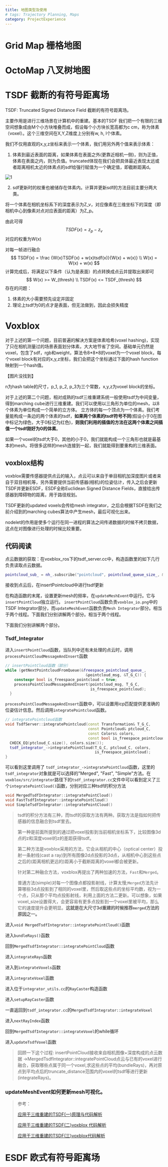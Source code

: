 ```yaml
---
title: 地图类型及使用
# tags: Trajectory Planning, Maps
category: ProjectExperience
---
```


# Grid Map 栅格地图







# OctoMap 八叉树地图





# TSDF 截断的有符号距离场

TSDF: Truncated Signed Distance Field 截断的有符号距离场。

主要作用是进行三维场景在计算机中的重建。基本的TSDF 我们把一个有限的三维空间想象成由M个小方块堆叠而成，假设每个小方块长宽高都为c cm，称为体素（voxel）。这个三维空间在X,Y,Z维度上分别有w, h, l个体素。

我们不仅用直观的x,y,z坐标来表示一个体素，我们用另外两个值来表示体素：

1. 体素到最近表面的距离，如果体素在表面之外(更靠近相机一侧)，则为正值，体素在表面之内，则为负值。truncated体现在我们会把具体最近表现太远或者距离相机太近的体素点的sdf给强行赋值为一个确定值，即截断距离d。

![1](https://raw.githubusercontent.com/Lbaron980810/blog_img/main/websitePics/1.png)

2. sdf更新时的权重也被储存在体素内。计算并更新sdf的方法目前主要分两大类。

将一个体素在相机坐标系下的深度表示为Z_v，对应像素在三维坐标下的深度（即相机中心到像素对点对应表面的距离）为Z_p。

由此可得
$$
TSDF(x) = z_p - z_v
$$
对应的权重为W(x)

对每一帧进行融合
$$
TSDF(x) = \frac {W(x)TSDF(x) + w(x)tsdf(x)}{W(x) + w(x)} \\
W(x) = W(x) + w(x)
$$
计算完成后，将满足以下条件（认为是表面）的点转换成点云并提取出来即可
$$
W(x) >= W_{thresh} \\
TSDF(x) <= TSDF_{thresh}
$$
存在的问题：

1. 体素的大小需要预先设定并固定
2. 理论上tsdf为0的点才是表面，但无法做到，因此会损失精度



# Voxblox

对于上述的第一个问题，目前普遍的解决方案是体素哈希(voxel hashing)，实现了只在相机测量过的场景表面划分体素，大大地节省了空间。基础单元仍然是voxel，包含了sdf，rgb和weight，算法令8\*8\*8的voxel为一个voxel block，每个voxel block有对应的x,y,z坐标，我们会把这个坐标通过下面的hash function 映射到一个hash值。

【图片没找到】

n为hash table的尺寸，p_1, p_2, p_3为三个常数，x,y,z为voxel block的坐标。



对于上述的第二个问题，相对成熟的tsdf三维重建系统一般使用tsdf为中间变量，得到marching cube进行三维重建。我们可以使用以三角形为单位的mesh，以8个体素为单位构成一个简单的立方体。  立方体的每一个顶点为一个体素。我们考量能构成一条边的两个体素的tsdf，**如果两个体素的tsdf符号不同**(假设小于0在图中标记为绿色，大于0标记为红色)，**则我们利用的插值的方法在这两个体素之间插值一个tsdf刚好为0的体素**。

如果一个voxel的tsdf大于0，其他的小于0，我们就能构成一个三角形也就是最基本的mesh。将很多这样的mesh连接到一起，我们就能得到要重构的三维表面。



## voxblox结构

voxblox需要传感器提供点云的输入，点云可以来自于单目相机加深度图片或者来自于双目相机等，另外需要提供当前传感器(相机)的位姿估计，传入之后会更新TSDF并更新ESDF，ESDF全称Euclidean Signed Distance Fields，直接给出传感器到障碍物的距离，用于路径规划。

TSDF更新的updated voxels会传给mesh integrator，之后会根据TSDF在我们之前介绍到的marching cubes算法中产生mesh，最后可视化出来。

nodelet的作用是使多个运行在同一进程的算法之间传递数据的时候不拷贝数据，这点在对图像进行处理的时候比较重要。

## 代码阅读

点云数据的获取：在voxblox_ros下的tsdf_server.cc中，构造函数里的如下几行负责读取点云数据。

```cpp
pointcloud_sub_ = nh_.subscribe("pointcloud", pointcloud_queue_size_, &TsdfServer::insertPointcloud, this);
```

接收到点云后，在insertPointcloud中进行tsdf更新



在构造函数的末尾，设置更新mesh的频率，在`updateMeshEvent`中运行。它与`insertPointCloud`独立运行。 `insertPointCloud`函数负责`voxblox_io.png`中的TSDF Integrator部分，而`updateMeshEvent`函数负责`Mesh Integrator`部分。相当于两个线程。下面我们分别讲解两个部分。相当于两个线程。

下面我们分别讲解两个部分。  

### Tsdf_Integrator

  进入`insertPointCloud`函数，当队列中还有未处理的点云时，调用`processPointCloudMessageAndInsert`函数

```cpp
// insertPointCloud函数（部分）
while (getNextPointcloudFromQueue(&freespace_pointcloud_queue_,
                                    &pointcloud_msg, &T_G_C)) {
    constexpr bool is_freespace_pointcloud = true;
    processPointCloudMessageAndInsert(pointcloud_msg, T_G_C,
                                      is_freespace_pointcloud);
  }
```

`processPointCloudMessageAndInsert`函数中，可以设置用icp匹配提供更准确的位姿估计信息。然后调用`integratePointcloud`函数。

```cpp
// integratePointcloud函数
void TsdfServer::integratePointcloud(const Transformation& T_G_C,
                                     const Pointcloud& ptcloud_C,
                                     const Colors& colors,
                                     const bool is_freespace_pointcloud) {
  CHECK_EQ(ptcloud_C.size(), colors.size());
  tsdf_integrator_->integratePointCloud(T_G_C, ptcloud_C, colors,
                                        is_freespace_pointcloud);
}
```

可以看到这里调用了 `tsdf_integrator_->integratePointCloud`函数，这里的`tsdf_integrator`对象就是可以选择的"Merged", "Fast", "Simple"方法。在`voxblox/src/integrator`路径下的`tsdf_integrator.cc`文件中可以看到定义了三个`integratePointCloud()`函数，分别对应三种tsdf的积分方法

```cpp
void MergedTsdfIntegrator::integratePointCloud()
void FastTsdfIntegrator::integratePointCloud()
void SimpleTsdfIntegrator::integratePointCloud()
```

> tsdf的积分方法有三种，而tsdf的获取方法有两种。获取方法是指如何把传感器的信息融合到tsdf里去。
>
> 第一种是前面所提到的通过把voxel投影到当前相机坐标系下，比较图像3d点的z和深度voxel的z的差距获得tsdf。
>
> 第二种方法是voxblox采用的方法，它会从相机的中心（optical center）投射一条射线(cast a ray)到所有图像2d点投影的3d点，从相机中心到这些点之后的(距离相机更远的)距离小于截断距离的voxel都会被更新。
>
> 针对第二种融合方法，voxblox再提出了两种加速的方法，`Fast`和`Merged`。
>
> 普通方法(simple)对每一个图像点都投影射线，计算太慢;`Merged`方法先计算哪些3d点投影到了相同的voxel里，然后取这些点的坐标平均数，视为一个点，只从那个平均点投影射线，利用上面的方法二更新。可以想象，如果voxel_size设置得大，会更容易有更多点投影到一个voxel里被平均，那么它的速度提升会更明显。**这就是在大尺寸3d重建的时候推荐`merged`方法的原因之一。**

进入`void MergedTsdfIntegrator::integratePointCloud()`函数



进入`bundleRays()`函数  



  回到`MergedTsdfIntegrator::integratePointCloud`函数  



进入`integrateRays`函数



进入到`integrateVoxels`函数  



进入`integrateVoxel`函数



进入位于`integrator_utils.cc`的`RayCaster`构造函数  



进入`setupRayCaster`函数  





一直返回到`tsdf_integrator.cc`的`MergedTsdfIntegrator::integrateVoxel`  



进入`nextRayIndex`函数  



回到`MergedTsdfIntegrator::integrateVoxel`的while循环  



进入`updateTsdfVoxel`函数



> 回顾一下这个过程:   insertPointCloud接收来自相机图像+深度构成的点云数据  ->MergedTsdfIntegrator::integratePointCloud点云与已有的voxel进行融合，获取哪些点属于同一个voxel,求这些点的平均(bundleRays)，再对原点到平均点后的truncate_distance范围内的voxel的tsdf等进行更新(integrateRays)。







### updateMeshEvent如何更新mesh可视化。



> 参考：
>
> [应用于三维重建的TSDF(一)原理与代码解析](https://www.guyuehome.com/15664)
>
> [应用于三维重建的TSDF(二)voxblox 代码解析](https://www.guyuehome.com/15994)
>
> [应用于三维重建的TSDF(三)voxblox代码解析](https://www.guyuehome.com/15944)






# ESDF 欧式有符号距离场


























